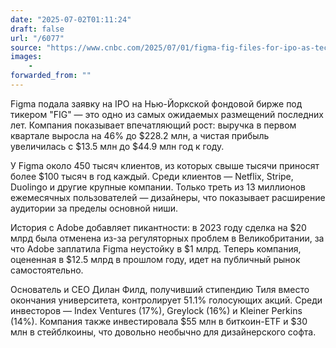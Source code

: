```yaml
---
date: "2025-07-02T01:11:24"
draft: false
url: "/6077"
source: "https://www.cnbc.com/2025/07/01/figma-fig-files-for-ipo-as-tech-debuts-gain-steam.html"
images:
    -
forwarded_from: ""
---
```


Figma подала заявку на IPO на Нью-Йоркской фондовой бирже под тикером "FIG" — это одно из самых ожидаемых размещений последних лет. Компания показывает впечатляющий рост: выручка в первом квартале выросла на 46% до $228.2 млн, а чистая прибыль увеличилась с $13.5 млн до $44.9 млн год к году.

У Figma около 450 тысяч клиентов, из которых свыше тысячи приносят более $100 тысяч в год каждый. Среди клиентов — Netflix, Stripe, Duolingo и другие крупные компании. Только треть из 13 миллионов ежемесячных пользователей — дизайнеры, что показывает расширение аудитории за пределы основной ниши.

История с Adobe добавляет пикантности: в 2023 году сделка на $20 млрд была отменена из-за регуляторных проблем в Великобритании, за что Adobe заплатила Figma неустойку в $1 млрд. Теперь компания, оцененная в $12.5 млрд в прошлом году, идет на публичный рынок самостоятельно.

Основатель и CEO Дилан Филд, получивший стипендию Тиля вместо окончания университета, контролирует 51.1% голосующих акций. Среди инвесторов — Index Ventures (17%), Greylock (16%) и Kleiner Perkins (14%). Компания также инвестировала $55 млн в биткоин-ETF и $30 млн в стейблкоины, что довольно необычно для дизайнерского софта.
